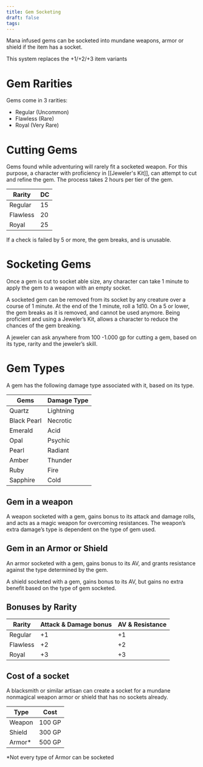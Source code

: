 ```yaml
---
title: Gem Socketing
draft: false
tags:
---
```

Mana infused gems can be socketed into mundane weapons, armor or shield if the item has a socket.

This system replaces the +1/+2/+3 item variants

# Gem Rarities
Gems come in 3 rarities:

- Regular (Uncommon)
- Flawless (Rare)
- Royal (Very Rare)

# Cutting Gems
Gems found while adventuring will rarely fit a socketed weapon. For this purpose, a character with proficiency in [[Jeweler's Kit]], can attempt to cut and refine the gem. The process takes 2 hours per tier of the gem.

| Rarity   | DC  |
| -------- | --- |
| Regular  | 15  |
| Flawless | 20  |
| Royal    | 25  |
If a check is failed by 5 or more, the gem breaks, and is unusable.

# Socketing Gems
Once a gem is cut to socket able size, any character can take 1 minute to apply the gem to a weapon with an empty socket.

A socketed gem can be removed from its socket by any creature over a course of 1 minute. At the end of the 1 minute, roll a 1d10. On a 5 or lower, the gem breaks as it is removed, and cannot be used anymore. Being proficient and using a Jeweler’s Kit, allows a character to reduce the chances of the gem breaking.

A jeweler can ask anywhere from 100 -1.000 gp for cutting a gem, based on its type, rarity and the jeweler’s skill.

# Gem Types
A gem has the following damage type associated with it, based on its type.

| **Gems**    | **Damage Type** |
| ----------- | --------------- |
| Quartz      | Lightning       |
| Black Pearl | Necrotic        |
| Emerald     | Acid            |
| Opal        | Psychic         |
| Pearl       | Radiant         |
| Amber       | Thunder         |
| Ruby        | Fire            |
| Sapphire    | Cold            |
## Gem in a weapon
A weapon socketed with a gem, gains bonus to its attack and damage rolls, and acts as a magic weapon for overcoming resistances. The weapon’s extra damage’s type is dependent on the type of gem used.

## Gem in an Armor or Shield
An armor socketed with a gem, gains bonus to its AV, and grants resistance against the type determined by the gem.

A shield socketed with a gem, gains bonus to its AV, but gains no extra benefit based on the type of gem socketed.

## Bonuses by Rarity

| Rarity   | Attack & Damage bonus | AV & Resistance |
| -------- | --------------------- | --------------- |
| Regular  | +1                    | +1              |
| Flawless | +2                    | +2              |
| Royal    | +3                    | +3              |

## Cost of a socket
A blacksmith or similar artisan can create a socket for a mundane nonmagical weapon armor or shield that has no sockets already.

| Type   | Cost   |
| ------ | ------ |
| Weapon | 100 GP |
| Shield | 300 GP |
| Armor* | 500 GP |
*Not every type of Armor can be socketed